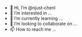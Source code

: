 - 👋 Hi, I’m @njust-chenl
- 👀 I’m interested in ...
- 🌱 I’m currently learning ...
- 💞️ I’m looking to collaborate on ...
- 📫 How to reach me ...

<!---
njust-chenl/njust-chenl is a ✨ special ✨ repository because its `README.md` (this file) appears on your GitHub profile.
You can click the Preview link to take a look at your changes.
--->
